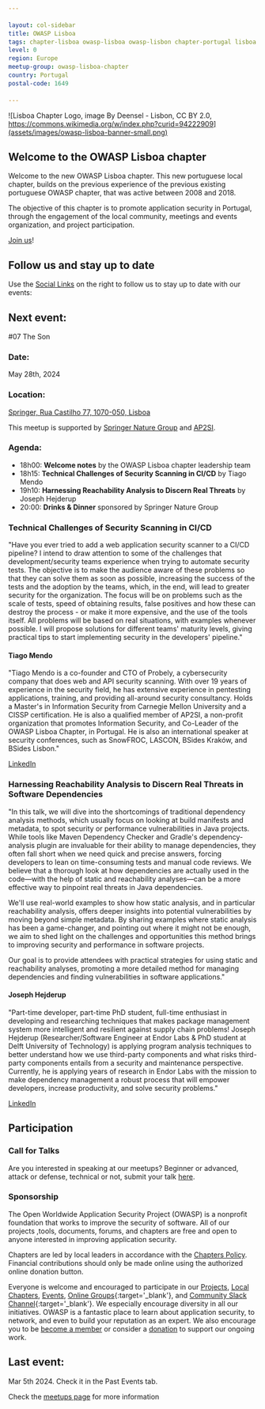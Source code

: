```yaml
---

layout: col-sidebar
title: OWASP Lisboa
tags: chapter-lisboa owasp-lisboa owasp-lisbon chapter-portugal lisboa lisbon portugal 
level: 0
region: Europe
meetup-group: owasp-lisboa-chapter
country: Portugal
postal-code: 1649

---
```

<!-- rebuild 1 -->

![Lisboa Chapter Logo, image By Deensel - Lisbon, CC BY 2.0, https://commons.wikimedia.org/w/index.php?curid=94222909](assets/images/owasp-lisboa-banner-small.png)

## Welcome to the OWASP Lisboa chapter
Welcome to the new OWASP Lisboa chapter. This new portuguese local chapter, builds on the previous experience of the previous existing portuguese OWASP chapter, that was active between 2008 and 2018. 

The objective of this chapter is to promote application security in Portugal, through the engagement of the local community, meetings and events organization, and project participation.

[Join us](https://owasp.org/membership)!

## Follow us and stay up to date

Use the [Social Links](#social-links) on the right to follow us to stay up to date with our events:

## Next event:
\#07 The Son

### Date:
May 28th, 2024

### Location:
[Springer, Rua Castilho 77, 1070-050, Lisboa](https://maps.app.goo.gl/PDj7uaD8emtNhFVLA)

This meetup is supported by [Springer Nature Group](https://www.springernature.com/) and [AP2SI](https://ap2si.org/).

### Agenda:
* 18h00: **Welcome notes** by the OWASP Lisboa chapter leadership team
* 18h15: **Technical Challenges of Security Scanning in CI/CD** by Tiago Mendo
* 19h10: **Harnessing Reachability Analysis to Discern Real Threats** by Joseph Hejderup
* 20:00: **Drinks & Dinner** sponsored by Springer Nature Group

### Technical Challenges of Security Scanning in CI/CD
"Have you ever tried to add a web application security scanner to a CI/CD pipeline?
I intend to draw attention to some of the challenges that development/security teams experience when trying to automate security tests.
The objective is to make the audience aware of these problems so that they can solve them as soon as possible, increasing the success of the tests and the adoption by the teams, which, in the end, will lead to greater security for the organization.
The focus will be on problems such as the scale of tests, speed of obtaining results, false positives and how these can destroy the process - or make it more expensive, and the use of the tools itself. All problems will be based on real situations, with examples whenever possible. I will propose solutions for different teams' maturity levels, giving practical tips to start implementing security in the developers' pipeline."

#### Tiago Mendo
"Tiago Mendo is a co-founder and CTO of Probely, a cybersecurity company that does web and API security scanning. With over 19 years of experience in the security field, he has extensive experience in pentesting applications, training, and providing all-around security consultancy.
Holds a Master's in Information Security from Carnegie Mellon University and a CISSP certification. He is also a qualified member of AP2SI, a non-profit organization that promotes Information Security, and Co-Leader of the OWASP Lisboa Chapter, in Portugal.
He is also an international speaker at security conferences, such as SnowFROC, LASCON, BSides Kraków, and BSides Lisbon."

[LinkedIn](https://www.linkedin.com/in/tiagomendo/)


### Harnessing Reachability Analysis to Discern Real Threats in Software Dependencies
"In this talk, we will dive into the shortcomings of traditional dependency analysis methods, which usually focus on looking at build manifests and metadata, to spot security or performance vulnerabilities in Java projects. While tools like Maven Dependency Checker and Gradle's dependency-analysis plugin are invaluable for their ability to manage dependencies, they often fall short when we need quick and precise answers, forcing developers to lean on time-consuming tests and manual code reviews. We believe that a thorough look at how dependencies are actually used in the code—with the help of static and reachability analyses—can be a more effective way to pinpoint real threats in Java dependencies.

We'll use real-world examples to show how static analysis, and in particular reachability analysis, offers deeper insights into potential vulnerabilities by moving beyond simple metadata. By sharing examples where static analysis has been a game-changer, and pointing out where it might not be enough, we aim to shed light on the challenges and opportunities this method brings to improving security and performance in software projects.

Our goal is to provide attendees with practical strategies for using static and reachability analyses, promoting a more detailed method for managing dependencies and finding vulnerabilities in software applications."

#### Joseph Hejderup
"Part-time developer, part-time PhD student, full-time enthusiast in developing and researching techniques that makes package management system more intelligent and resilient against supply chain problems! Joseph Hejderup (Researcher/Software Engineer at Endor Labs & PhD student at Delft University of Technology) is applying program analysis techniques to better understand how we use third-party components and what risks third-party components entails from a security and maintenance perspective. Currently, he is applying years of research in Endor Labs with the mission to make dependency management a robust process that will empower developers, increase productivity, and solve security problems."

[LinkedIn](https://www.linkedin.com/in/josephhejderup/)


## Participation

### Call for Talks

Are you interested in speaking at our meetups? 
Beginner or advanced, attack or defense, technical or not, submit your talk [here](https://lnkd.in/ecCrhWUx).

### Sponsorship

The Open Worldwide Application Security Project (OWASP) is a nonprofit foundation that works to improve the security of software. All of our projects ,tools, documents, forums, and chapters are free and open to anyone interested in improving application security.

Chapters are led by local leaders in accordance with the [Chapters Policy](/www-policy/operational/chapters). Financial contributions should only be made online using the authorized online donation button.

Everyone is welcome and encouraged to participate in our [Projects](/projects/), [Local Chapters](/chapters/), [Events](/events/), [Online Groups](https://groups.google.com/a/owasp.com/){:target='_blank'}, and [Community Slack Channel](https://owasp.slack.com/){:target='_blank'}. We especially encourage diversity in all our initiatives. OWASP is a fantastic place to learn about application security, to network, and even to build your reputation as an expert. We also encourage you to be [become a member](/membership/) or consider a [donation](/donate/) to support our ongoing work.


## Last event:

Mar 5th 2024. Check it in the Past Events tab.

Check the [meetups page](https://owasp.org/www-chapter-lisboa/#div-meetups) for more information